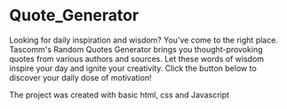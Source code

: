 # Quote_Generator
Looking for daily inspiration and wisdom? You've come to the right place. Tascomm's Random Quotes Generator brings you thought-provoking quotes from various authors and sources. Let these words of wisdom inspire your day and ignite your creativity. Click the button below to discover your daily dose of motivation!

The project was created with basic html, css and Javascript
